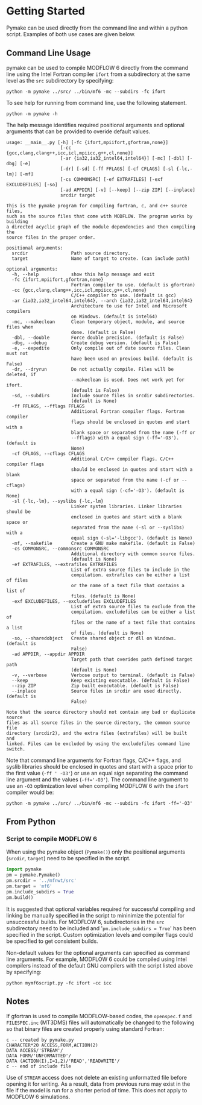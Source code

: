 # Getting Started
Pymake can be used directly from the command line and within a python script. 
Examples of both use cases are given below. 

## Command Line Usage

pymake can be used to compile MODFLOW 6 directly from the command line using 
the Intel Fortran compiler `ifort` from a subdirectory at the same level as 
the `src` subdirectory by specifying:

```
python -m pymake ../src/ ../bin/mf6 -mc --subdirs -fc ifort
```

To see help for running from command line, use the following statement.

```
python -m pymake -h
```

The help message identifies required positional arguments and optional 
arguments that can be provided to overide default values.

```
usage: __main__.py [-h] [-fc {ifort,mpiifort,gfortran,none}]
                    [-cc {gcc,clang,clang++,icc,icl,mpiicc,g++,cl,none}]
                    [-ar {ia32,ia32_intel64,intel64}] [-mc] [-dbl] [-dbg] [-e]
                    [-dr] [-sd] [-ff FFLAGS] [-cf CFLAGS] [-sl {-lc,-lm}] [-mf]
                    [-cs COMMONSRC] [-ef EXTRAFILES] [-exf EXCLUDEFILES] [-so]
                    [-ad APPDIR] [-v] [--keep] [--zip ZIP] [--inplace]
                    srcdir target

This is the pymake program for compiling fortran, c, and c++ source files,
such as the source files that come with MODFLOW. The program works by building
a directed acyclic graph of the module dependencies and then compiling the
source files in the proper order.

positional arguments:
  srcdir                Path source directory.
  target                Name of target to create. (can include path)

optional arguments:
  -h, --help            show this help message and exit
  -fc {ifort,mpiifort,gfortran,none}
                        Fortran compiler to use. (default is gfortran)
  -cc {gcc,clang,clang++,icc,icl,mpiicc,g++,cl,none}
                        C/C++ compiler to use. (default is gcc)
  -ar {ia32,ia32_intel64,intel64}, --arch {ia32,ia32_intel64,intel64}
                        Architecture to use for Intel and Microsoft compilers
                        on Windows. (default is intel64)
  -mc, --makeclean      Clean temporary object, module, and source files when
                        done. (default is False)
  -dbl, --double        Force double precision. (default is False)
  -dbg, --debug         Create debug version. (default is False)
  -e, --expedite        Only compile out of date source files. Clean must not
                        have been used on previous build. (default is False)
  -dr, --dryrun         Do not actually compile. Files will be deleted, if
                        --makeclean is used. Does not work yet for ifort.
                        (default is False)
  -sd, --subdirs        Include source files in srcdir subdirectories.
                        (default is None)
  -ff FFLAGS, --fflags FFLAGS
                        Additional Fortran compiler flags. Fortran compiler
                        flags should be enclosed in quotes and start with a
                        blank space or separated from the name (-ff or
                        --fflags) with a equal sign (-ff='-O3'). (default is
                        None)
  -cf CFLAGS, --cflags CFLAGS
                        Additional C/C++ compiler flags. C/C++ compiler flags
                        should be enclosed in quotes and start with a blank
                        space or separated from the name (-cf or --cflags)
                        with a equal sign (-cf='-O3'). (default is None)
  -sl {-lc,-lm}, --syslibs {-lc,-lm}
                        Linker system libraries. Linker libraries should be
                        enclosed in quotes and start with a blank space or
                        separated from the name (-sl or --syslibs) with a
                        equal sign (-sl='-libgcc'). (default is None)
  -mf, --makefile       Create a GNU make makefile. (default is False)
  -cs COMMONSRC, --commonsrc COMMONSRC
                        Additional directory with common source files.
                        (default is None)
  -ef EXTRAFILES, --extrafiles EXTRAFILES
                        List of extra source files to include in the
                        compilation. extrafiles can be either a list of files
                        or the name of a text file that contains a list of
                        files. (default is None)
  -exf EXCLUDEFILES, --excludefiles EXCLUDEFILES
                        List of extra source files to exclude from the
                        compilation. excludefiles can be either a list of
                        files or the name of a text file that contains a list
                        of files. (default is None)
  -so, --sharedobject   Create shared object or dll on Windows. (default is
                        False)
  -ad APPDIR, --appdir APPDIR
                        Target path that overides path defined target path
                        (default is None)
  -v, --verbose         Verbose output to terminal. (default is False)
  --keep                Keep existing executable. (default is False)
  --zip ZIP             Zip built executable. (default is False)
  --inplace             Source files in srcdir are used directly. (default is
                        False)

Note that the source directory should not contain any bad or duplicate source
files as all source files in the source directory, the common source file
directory (srcdir2), and the extra files (extrafiles) will be built and
linked. Files can be excluded by using the excludefiles command line switch.
```

Note that command line arguments for Fortran flags, C/C++ flags, and syslib 
libraries should be enclosed in quotes and start with a space prior to the 
first value (`-ff ' -O3'`) or use an equal sign separating the command line 
argument and the values (`-ff='-O3'`). The command line argument to use an 
`-O3` optimization level when compiling MODFLOW 6 with the `ifort` compiler 
would be:

```
python -m pymake ../src/ ../bin/mf6 -mc --subdirs -fc ifort -ff='-O3'
```

## From Python

### Script to compile MODFLOW 6

When using the pymake object (`Pymake()`) only the positional arguments 
(`srcdir`, `target`) need to be specified in the script. 

```python
import pymake
pm = pymake.Pymake()
pm.srcdir = '../mfnwt/src'
pm.target = 'mf6'
pm.include_subdirs = True
pm.build()
```

It is suggested that optional variables required for successful compiling and 
linking be manually specified in the script to mininimize the potential for 
unsuccessful builds. For MODFLOW 6, subdirectories in the `src` subdirectory
need to be included and '`pm.include_subdirs = True`' has been specified in
the script. Custom optimization levels and compiler flags could be specified
to get consistent builds. 

Non-default values for the optional arguments can specified as command line 
arguments. For example, MODFLOW 6 could be compiled using Intel compilers 
instead of the default GNU compilers with the script listed above by 
specifying:

```
python mymf6script.py -fc ifort -cc icc
```

## Notes
If gfortran is used to compile MODFLOW-based codes, the `openspec.f` 
and `FILESPEC.inc` (MT3DMS) files will automatically be changed to the 
following so that binary files are created properly using standard Fortran:

```
c -- created by pymake.py
CHARACTER*20 ACCESS,FORM,ACTION(2)
DATA ACCESS/'STREAM'/
DATA FORM/'UNFORMATTED'/
DATA (ACTION(I),I=1,2)/'READ','READWRITE'/
c -- end of include file
```

Use of `STREAM` access does not delete an existing unformatted file before 
opening it for writing. As a result, data from previous runs may exist in the 
file if the model is run for a shorter period of time. This does not apply to 
MODFLOW 6 simulations.
 
